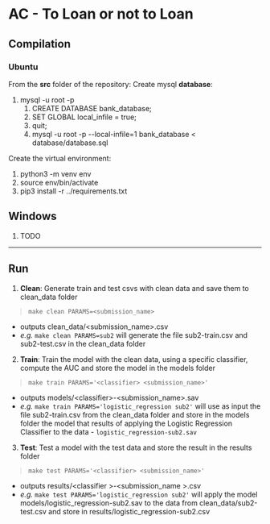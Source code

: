 # AC - To Loan or not to Loan

## Compilation

### Ubuntu

From the **src** folder of the repository:
Create mysql **database**:
1. mysql -u root -p 
    1. CREATE DATABASE bank_database;
    2. SET GLOBAL local_infile = true;
    4. quit;
    5. mysql -u root -p --local-infile=1 bank_database < database/database.sql

Create the virtual environment:
1. python3 -m venv env
2. source env/bin/activate
3. pip3 install -r ../requirements.txt

## Windows
1. TODO

***

## Run

1. **Clean**: Generate train and test csvs with clean data and save them to clean_data folder 
> `make clean PARAMS=<submission_name>` 
- outputs clean_data/<submission_name>.csv
- *e.g.* `make clean PARAMS=sub2` will generate the file sub2-train.csv and sub2-test.csv in the clean_data folder 

2. **Train**: Train the model with the clean data, using a specific classifier, compute the AUC and store the model in the models folder
> `make train PARAMS='<classifier> <submission_name>'` 
- outputs models/&lt;classifier&gt;-&lt;submission_name&gt;.sav
- *e.g.* `make train PARAMS='logistic_regression sub2'` will use as input the file sub2-train.csv from the clean_data folder and store in the models folder the model that results of applying the Logistic Regression Classifier to the data - `logistic_regression-sub2.sav`

3. **Test**: Test a model with the test data and store the result in the results folder
> `make test PARAMS='<classifier> <submission_name>'` 
- outputs results/&lt;classifier &gt;-&lt;submission_name &gt;.csv
- *e.g.* `make test PARAMS='logistic_regression sub2'` will apply the model models/logistic_regression-sub2.sav to the data from clean_data/sub2-test.csv and store in results/logistic_regression-sub2.csv